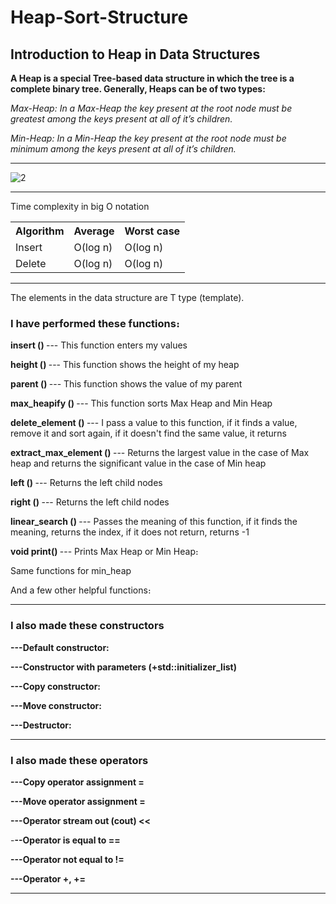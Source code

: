  <h1><b>Heap-Sort-Structure</b></h1> 

<h2>Introduction to Heap in Data Structures</h2>

<strong>A Heap is a special Tree-based data structure in which the tree is a complete binary tree. Generally, Heaps can be of two types:</strong>

<i>Max-Heap: In a Max-Heap the key present at the root node must be greatest among the keys present at all of it’s children. </i>

<i>Min-Heap: In a Min-Heap the key present at the root node must be minimum among the keys present at all of it’s children. </i>

<hr>


![2](https://user-images.githubusercontent.com/58858618/175516059-827fcb47-c64e-4da8-b7b8-7a4d3f46ee68.png)

<hr>


Time complexity in big O notation
<table>
  <tr>
    <th>Algorithm</th>
    <th>Average</th>
    <th>Worst case</th>
  </tr>
  <tr>
    <td>Insert</td>
    <td>O(log n)</td>
    <td>O(log n)</td>
  </tr>
  <tr>
    <td>Delete</td>
    <td>O(log n)</td>
    <td>O(log n)</td>
  </tr>
</table>

<hr>

The elements in the data structure are T type (template).

<h3>I have performed these functions։</h3>

<b>insert ()  </b> --- This function enters my values
 
<b>height ()  </b>--- This function shows the height of my heap

<b>parent ()  </b>--- This function shows the value of my parent

<b>max_heapify ()  </b>--- This function sorts Max Heap and Min Heap

<b>delete_element () </b> --- I pass a value to this function, if it finds a value, remove it and sort again, if it doesn't find the same value, it returns

 
<b>extract_max_element ()  </b> --- Returns the largest value in the case of Max heap and returns the significant value in the case of Min heap

<b>left ()  </b>--- Returns the left child nodes

<b>right ()  </b> --- Returns the left child nodes

<b>linear_search ()  </b> --- Passes the meaning of this function, if it finds the meaning, returns the index, if it does not return, returns -1

<b>void print()  </b> --- Prints Max Heap or Min Heap։

Same functions for min_heap

And a few other helpful functions։


<hr>


<h3>I also made these constructors</h3>

<b>---Default constructor:  </b>

<b>---Constructor with parameters (+std::initializer_list)  </b>

<b>---Copy constructor:  </b>

<b>---Move constructor:  </b>

<b>---Destructor:  </b>

<hr>


<h3>I also made these operators</h3>

<b>---Copy operator assignment =  </b>

<b>---Move operator assignment =  </b>

<b>---Operator stream out (cout) <<  </b>

-<b>--Operator is equal to ==  </b>

<b>---Operator not equal to !=  </b>

 <b>---Operator +, +=  </b>


<hr>

